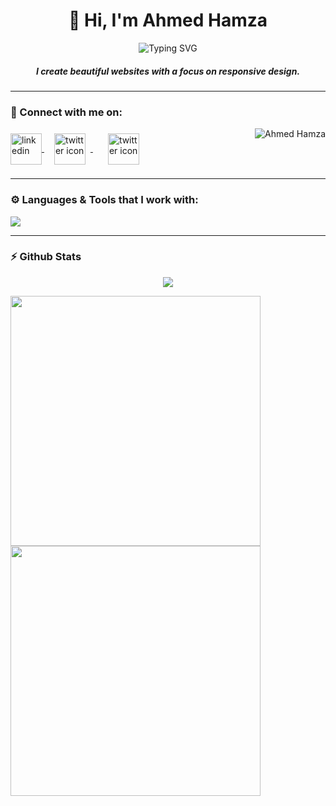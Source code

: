 <h1 align="center">👋 Hi, I'm Ahmed Hamza</h1>
<div align='center'><img align="center" src="https://readme-typing-svg.herokuapp.com?font=Poppins&weight=600&size=24&duration=3500&pause=500&color=151CF7&center=true&vCenter=true&width=435&lines=Front-end+Developer+👨‍💻;JavaScript+Developer;Tech+Enthusiast" alt="Typing SVG"/></div>
<h5 align="center">I create beautiful websites with a focus on responsive design.</h5>
<hr>

<h3 align="left">🔗 Connect with me on:</h3>
<p align="left">
	<a href="https://www.linkedin.com/in/ahmedhamzaarif/" target="blank">
        <img align="center" src="https://skillicons.dev/icons?i=linkedin" height="50" width="50" alt="linkedin"/>
    </a>
	<a href="https://twitter.com/ahmedhamzaarif" target="blank" style="padding:8px">
        <img align="center" style="margin:8px" src="https://skillicons.dev/icons?i=twitter" height="50" width="50" alt="twitter icon"/>
    </a>
    <a href="https://ahmedhamza.pk/" target="blank" style="padding:8px">
        <img align="center" style="margin:8px" src="https://skillicons.dev/icons?i=html" height="50" width="50" alt="twitter icon"/>
    </a>
    <img src="https://komarev.com/ghpvc/?username=ahmedhamzaarif&label=Profile%20views&color=0e75b6&style=for-the-badge" alt="Ahmed Hamza" align="right" /> 
</p>

<hr>
<h3 align="left">⚙️ Languages & Tools that I work with:</h3>
<p align="left">
<img src="https://skillicons.dev/icons?i=html,css,bootstrap,js,react,git,vscode">
</p>
<hr>

### ⚡️ Github Stats
<p align="center">
	<img src="https://github-readme-stats.vercel.app/api/top-langs?username=ahmedhamzaarif&show_icons=true&locale=en&layout=compact&count_private=true&theme=outrun"/>
</p>
<p>
  <img width="400px" src="https://github-readme-stats.vercel.app/api?username=ahmedhamzaarif&show_icons=true&theme=nightowl&hide_border=true&bg_color=1F222E" />
  <img width="400px" src="https://github-readme-streak-stats.herokuapp.com?user=ahmedhamzaarif&theme=nightowl&hide_border=true&fire=C77800&ring=DD910B&background=1F222E" />
</p>
